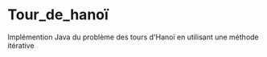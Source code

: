 # Tour_de_hanoï
Implémention Java du problème des tours d'Hanoï en utilisant une méthode itérative


